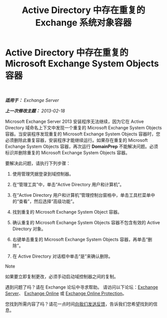 ﻿---
title: 'Active Directory 中存在重复的 Exchange 系统对象容器'
TOCTitle: Active Directory 中存在重复的 Microsoft Exchange System Objects 容器
ms:assetid: cd0f45ab-89de-4653-b50d-c1157c2329d5
ms:mtpsurl: https://technet.microsoft.com/zh-cn/library/ms.exch.setupreadiness.adiniterrorrule(v=EXCHG.150)
ms:contentKeyID: 50491561
ms.date: 01/11/2018
mtps_version: v=EXCHG.150
ms.translationtype: HT
---

# Active Directory 中存在重复的 Microsoft Exchange System Objects 容器

 

_**适用于：** Exchange Server_

_**上一次修改主题：** 2013-02-18_

Microsoft Exchange Server 2013 安装程序无法继续，因为它在 Active Directory 域命名上下文中发现一个重复的 Microsoft Exchange System Objects 容器。当安装程序发现重复的 Microsoft Exchange System Objects 容器时，您必须删除此重复容器，安装程序才能继续运行。如果存在重复的 Microsoft Exchange System Objects 容器，再次运行 **DomainPrep** 不能解决问题。必须标识并删除重复的 Microsoft Exchange System Objects 容器。

要解决此问题，请执行下列步骤：

1.  使用管理凭据登录到域控制器。

2.  在“管理工具”中，单击“Active Directory 用户和计算机”。

3.  在“Active Directory 用户和计算机”管理控制台窗格中，单击工具栏菜单中的“查看”，然后选择“高级功能”。

4.  找到重复的 Microsoft Exchange System Object 容器。

5.  确认重复的 Microsoft Exchange System Objects 容器不包含有效的 Active Directory 对象。

6.  右键单击重复的 Microsoft Exchange System Objects 容器，再单击“删除”。

7.  在 Active Directory 对话框中单击“是”来确认删除。

> [!NOTE]  
> 如果要立即复制更改，必须手动启动域控制器之间的复制。


遇到问题了吗？请在 Exchange 论坛中寻求帮助。 请访问以下论坛：[Exchange Server](https://go.microsoft.com/fwlink/p/?linkid=60612)、 [Exchange Online](https://go.microsoft.com/fwlink/p/?linkid=267542) 或 [Exchange Online Protection](https://go.microsoft.com/fwlink/p/?linkid=285351)。

您找到所需内容了吗？请花一点时间[向我们发送反馈](mailto:exsetuphelpfeedback@microsoft.com?subject=exchange%202013%20setup%20help%20feedbac)，告诉我们您希望找到的信息。

